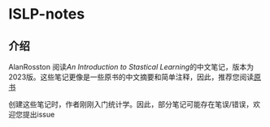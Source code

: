 # ISLP-notes
## 介绍
AlanRosston 阅读*An Introduction to Stastical Learning*的中文笔记，版本为2023版。这些笔记更像是一些原书的中文摘要和简单注释，因此，推荐您阅读[原书](https://www.statlearning.com/)

创建这些笔记时，作者刚刚入门统计学。因此，部分笔记可能存在笔误/错误，欢迎您提出issue
